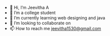 - 👋 Hi, I’m Jeevitha A
- 👀 I’m a college student
- 🌱 I’m currently learning web designing and java
- 💞️ I’m looking to collaborate on 
- 📫 How to reach me jeevitha1530@gmail.com

<!---
Jeevitha240/Jeevitha240 is a ✨ special ✨ repository because its `README.md` (this file) appears on your GitHub profile.
You can click the Preview link to take a look at your changes.
--->
